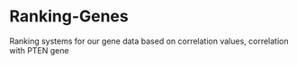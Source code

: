 # Ranking-Genes
Ranking systems for our gene data based on correlation values, correlation with PTEN gene
